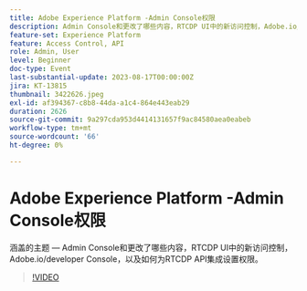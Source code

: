 ```yaml
---
title: Adobe Experience Platform -Admin Console权限
description: Admin Console和更改了哪些内容，RTCDP UI中的新访问控制，Adobe.io/developer Console，以及如何为RTCDP API集成设置权限。
feature-set: Experience Platform
feature: Access Control, API
role: Admin, User
level: Beginner
doc-type: Event
last-substantial-update: 2023-08-17T00:00:00Z
jira: KT-13815
thumbnail: 3422626.jpeg
exl-id: af394367-c8b8-44da-a1c4-864e443eab29
duration: 2626
source-git-commit: 9a297cda953d4414131657f9ac84580aea0eabeb
workflow-type: tm+mt
source-wordcount: '66'
ht-degree: 0%

---
```


# Adobe Experience Platform -Admin Console权限

涵盖的主题 — Admin Console和更改了哪些内容，RTCDP UI中的新访问控制，Adobe.io/developer Console，以及如何为RTCDP API集成设置权限。

>[!VIDEO](https://video.tv.adobe.com/v/3422626/?learn=on)
